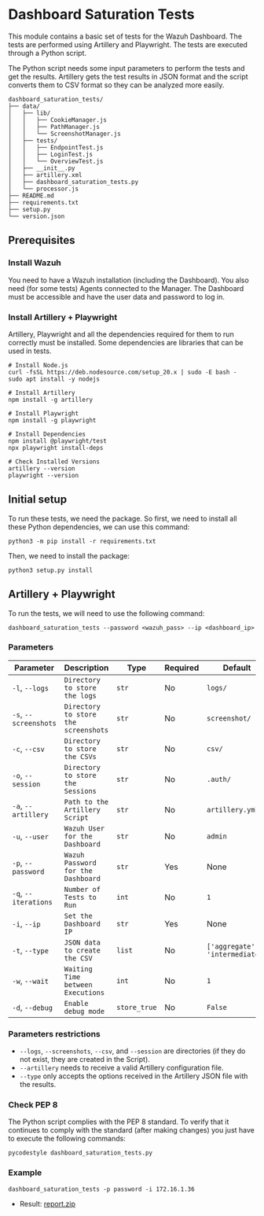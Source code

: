 # Dashboard Saturation Tests

This module contains a basic set of tests for the Wazuh Dashboard. The tests are performed using Artillery and Playwright. The tests are executed through a Python script.

The Python script needs some input parameters to perform the tests and get the results. Artillery gets the test results in JSON format and the script converts them to CSV format so they can be analyzed more easily.

```shell script
dashboard_saturation_tests/
├── data/
│   ├── lib/
│   │   ├── CookieManager.js
│   │   ├── PathManager.js
│   │   └── ScreenshotManager.js
│   ├── tests/
│   │   ├── EndpointTest.js
│   │   ├── LoginTest.js
│   │   └── OverviewTest.js
│   ├── __init__.py
│   ├── artillery.xml
│   ├── dashboard_saturation_tests.py
│   └── processor.js
├── README.md
├── requirements.txt
├── setup.py
└── version.json
```

## Prerequisites

### Install Wazuh

You need to have a Wazuh installation (including the Dashboard). You also need (for some tests) Agents connected to the Manager. The Dashboard must be accessible and have the user data and password to log in.

### Install Artillery + Playwright

Artillery, Playwright and all the dependencies required for them to run correctly must be installed. Some dependencies are libraries that can be used in tests.

```shell script
# Install Node.js
curl -fsSL https://deb.nodesource.com/setup_20.x | sudo -E bash -
sudo apt install -y nodejs

# Install Artillery
npm install -g artillery

# Install Playwright
npm install -g playwright

# Install Dependencies
npm install @playwright/test
npx playwright install-deps

# Check Installed Versions
artillery --version
playwright --version
```

## Initial setup

To run these tests, we need the package. So first, we need to install all these Python dependencies, we can use this command:

```shell script
python3 -m pip install -r requirements.txt
```

Then, we need to install the package:

```shell script
python3 setup.py install
```

## Artillery + Playwright

To run the tests, we will need to use the following command:

```shell script
dashboard_saturation_tests --password <wazuh_pass> --ip <dashboard_ip>
```

### Parameters

| Parameter | Description | Type | Required | Default |
| --------- | ----------- | ---- | -------- | ------- |
| `-l`, `--logs` | `Directory to store the logs` | `str` | No | `logs/` |
| `-s`, `--screenshots` | `Directory to store the screenshots` | `str` | No | `screenshot/` |
| `-c`, `--csv` | `Directory to store the CSVs` | `str` | No | `csv/` |
| `-o`, `--session` | `Directory to store the Sessions` | `str` | No | `.auth/` |
| `-a`, `--artillery` | `Path to the Artillery Script` | `str` | No | `artillery.yml` |
| `-u`, `--user` | `Wazuh User for the Dashboard` | `str` | No | `admin` |
| `-p`, `--password` | `Wazuh Password for the Dashboard` | `str` | Yes | None |
| `-q`, `--iterations` | `Number of Tests to Run` | `int` | No | `1` |
| `-i`, `--ip` | `Set the Dashboard IP` | `str` | Yes | None |
| `-t`, `--type` | `JSON data to create the CSV` | `list` | No | `['aggregate', 'intermediate']` |
| `-w`, `--wait` | `Waiting Time between Executions` | `int` | No | `1` |
| `-d`, `--debug` | `Enable debug mode` | `store_true` | No | `False` |

### Parameters restrictions

- `--logs`, `--screenshots`, `--csv`, and `--session` are directories (if they do not exist, they are created in the Script).
- `--artillery` needs to receive a valid Artillery configuration file.
- `--type` only accepts the options received in the Artillery JSON file with the results.

### Check PEP 8

The Python script complies with the PEP 8 standard. To verify that it continues to comply with the standard (after making changes) you just have to execute the following commands:

```shell script
pycodestyle dashboard_saturation_tests.py
```

### Example

```shell script
dashboard_saturation_tests -p password -i 172.16.1.36
```

- Result: [report.zip](https://github.com/user-attachments/files/16456792/report.zip)